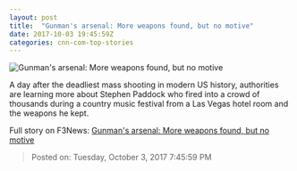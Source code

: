 ```yaml
---
layout: post
title:  "Gunman's arsenal: More weapons found, but no motive"
date: 2017-10-03 19:45:59Z
categories: cnn-com-top-stories
---
```


![Gunman's arsenal: More weapons found, but no motive](http://i2.cdn.cnn.com/cnnnext/dam/assets/171002174032-51-las-vegas-incident-1002-super-tease.jpg)

A day after the deadliest mass shooting in modern US history, authorities are learning more about Stephen Paddock who fired into a crowd of thousands during a country music festival from a Las Vegas hotel room and the weapons he kept.


Full story on F3News: [Gunman's arsenal: More weapons found, but no motive](http://www.f3nws.com/n/cRH2fF)

> Posted on: Tuesday, October 3, 2017 7:45:59 PM

